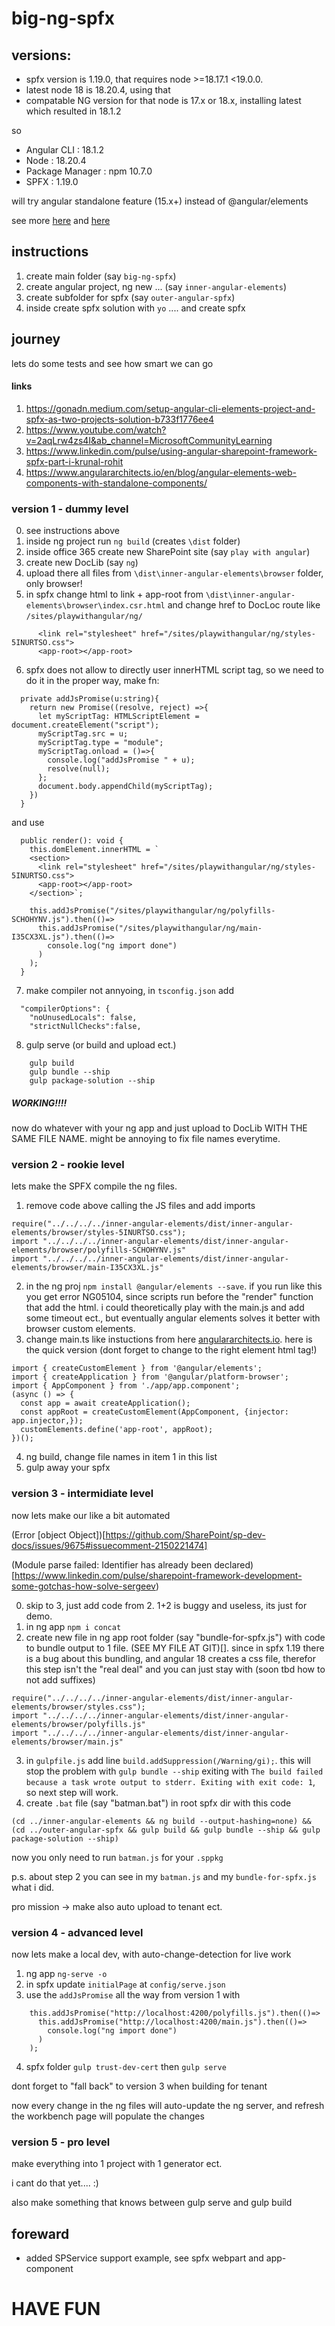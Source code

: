 
# big-ng-spfx


## versions:

* spfx version is 1.19.0, that requires node >=18.17.1 <19.0.0.
* latest node 18 is 18.20.4, using that
* compatable NG version for that node is 17.x or 18.x, installing latest which resulted in 18.1.2

so

* Angular CLI	  : 18.1.2
* Node			  : 18.20.4
* Package Manager : npm 10.7.0
* SPFX			  : 1.19.0

will try angular standalone feature (15.x+) instead of @angular/elements

see more [here](https://stackoverflow.com/questions/60248452/is-there-a-compatibility-list-for-angular-angular-cli-and-node-js)
and [here](https://learn.microsoft.com/en-us/sharepoint/dev/spfx/compatibility)

## instructions

1. create main folder (say `big-ng-spfx`)
2. create angular project, ng new ... (say `inner-angular-elements`)
3. create subfolder for spfx (say `outer-angular-spfx`)
4. inside create spfx solution with `yo` .... and create spfx


## journey 
lets do some tests and see how smart we can go

#### links
1. https://gonadn.medium.com/setup-angular-cli-elements-project-and-spfx-as-two-projects-solution-b733f1776ee4
2. https://www.youtube.com/watch?v=2aqLrw4zs4I&ab_channel=MicrosoftCommunityLearning
3. https://www.linkedin.com/pulse/using-angular-sharepoint-framework-spfx-part-i-krunal-rohit
4. https://www.angulararchitects.io/en/blog/angular-elements-web-components-with-standalone-components/


### version 1 - dummy level

0. see instructions above 
1. inside ng project run `ng build` (creates `\dist` folder)
2. inside office 365 create new SharePoint site (say `play with angular`)
3. create new DocLib (say `ng`)
4. upload there all files from `\dist\inner-angular-elements\browser` folder, only browser! 
5. in spfx change html to link + app-root from `\dist\inner-angular-elements\browser\index.csr.html` and change href to DocLoc route like `/sites/playwithangular/ng/`
```
      <link rel="stylesheet" href="/sites/playwithangular/ng/styles-5INURTSO.css">
      <app-root></app-root>
```
6. spfx does not allow to directly user innerHTML script tag, so we need to do it in the proper way, make fn:
```
  private addJsPromise(u:string){
    return new Promise((resolve, reject) =>{
      let myScriptTag: HTMLScriptElement = document.createElement("script");
      myScriptTag.src = u;
      myScriptTag.type = "module";
      myScriptTag.onload = ()=>{
        console.log("addJsPromise " + u);
        resolve(null);
      };
      document.body.appendChild(myScriptTag);
    })
  }
```
and use 
```
  public render(): void {
    this.domElement.innerHTML = `
    <section>
      <link rel="stylesheet" href="/sites/playwithangular/ng/styles-5INURTSO.css">
      <app-root></app-root>
    </section>`;

    this.addJsPromise("/sites/playwithangular/ng/polyfills-SCHOHYNV.js").then(()=>
      this.addJsPromise("/sites/playwithangular/ng/main-I35CX3XL.js").then(()=>
        console.log("ng import done")
      )
    );
  }
```
7. make compiler not annyoing, in `tsconfig.json` add
```
  "compilerOptions": {
    "noUnusedLocals": false,
    "strictNullChecks":false,
```
8. gulp serve (or build and upload ect.)
```
    gulp build
    gulp bundle --ship
    gulp package-solution --ship
```
 ##### WORKING!!!!

now do whatever with your ng app and just upload to DocLib WITH THE SAME FILE NAME. might be annoying to fix file names everytime.




### version 2 - rookie level

lets make the SPFX compile the ng files. 

1. remove code above calling the JS files and add imports
```
require("../../../../inner-angular-elements/dist/inner-angular-elements/browser/styles-5INURTSO.css");
import "../../../../inner-angular-elements/dist/inner-angular-elements/browser/polyfills-SCHOHYNV.js"
import "../../../../inner-angular-elements/dist/inner-angular-elements/browser/main-I35CX3XL.js"
```
2. in the ng proj `npm install @angular/elements --save`. if you run like this you get error NG05104, since scripts run before the "render" function that add the html. i could theoretically play with the main.js and add some timeout ect., but eventually angular elements solves it better with browser custom elements.
3. change main.ts like instuctions from here [angulararchitects.io](https://www.angulararchitects.io/en/blog/angular-elements-web-components-with-standalone-components/). here is the quick version (dont forget to change to the right element html tag!)
```
import { createCustomElement } from '@angular/elements';
import { createApplication } from '@angular/platform-browser';
import { AppComponent } from './app/app.component';
(async () => {
  const app = await createApplication();
  const appRoot = createCustomElement(AppComponent, {injector: app.injector,});
  customElements.define('app-root', appRoot);
})();
```
4. ng build, change file names in item 1 in this list
5. gulp away your spfx

### version 3 - intermidiate  level

now lets make our like a bit automated

(Error [object Object])[https://github.com/SharePoint/sp-dev-docs/issues/9675#issuecomment-2150221474]

(Module parse failed: Identifier has already been declared)[https://www.linkedin.com/pulse/sharepoint-framework-development-some-gotchas-how-solve-sergeev)


0. skip to 3, just add code from 2. 1+2 is buggy and useless, its just for demo.
1. in ng app `npm i concat` 
2. create new file in ng app root folder (say "bundle-for-spfx.js") with code to bundle output to 1 file. (SEE MY FILE AT GIT)[]. since in spfx 1.19 there is a bug about this bundling, and angular 18 creates a css file, therefor this step isn't the "real deal" and you can just stay with (soon tbd how to not add suffixes)
```
require("../../../../inner-angular-elements/dist/inner-angular-elements/browser/styles.css");
import "../../../../inner-angular-elements/dist/inner-angular-elements/browser/polyfills.js"
import "../../../../inner-angular-elements/dist/inner-angular-elements/browser/main.js"
```
3. in `gulpfile.js` add line `build.addSuppression(/Warning/gi);`. this will stop the problem with `gulp bundle --ship` exiting with `The build failed because a task wrote output to stderr. Exiting with exit code: 1`, so next step will work.
4. create `.bat` file (say "batman.bat") in root spfx dir with this code
```
(cd ../inner-angular-elements && ng build --output-hashing=none) && (cd ../outer-angular-spfx && gulp build && gulp bundle --ship && gulp package-solution --ship)
```
now you only need to run `batman.js` for your `.sppkg`



p.s. about step 2 you can see in my `batman.js` and my `bundle-for-spfx.js` what i did.



pro mission -> make also auto upload to tenant ect.





### version 4 - advanced level

now lets make a local dev, with auto-change-detection for live work 

1. ng app `ng-serve -o`
2. in spfx update `initialPage` at `config/serve.json`
3. use the `addJsPromise` all the way from version 1 with 
```
    this.addJsPromise("http://localhost:4200/polyfills.js").then(()=>
      this.addJsPromise("http://localhost:4200/main.js").then(()=>
        console.log("ng import done")
      )
    );
```
4. spfx folder `gulp trust-dev-cert` then `gulp serve`

dont forget to "fall back" to version 3 when building for tenant

now every change in the ng files will auto-update the ng server, and refresh the workbench page will populate the changes


### version 5 - pro level

make everything into 1 project with 1 generator ect.

i cant do that yet.... :)


also make something that knows between gulp serve and gulp build



## foreward

* added SPService support example, see spfx webpart and app-component




# HAVE FUN